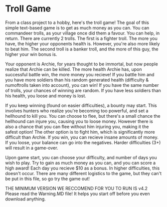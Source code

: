 # Troll Game
From a class project to a hobby, here's the troll game! The goal of this simple text-based game is to get as much money as you can.
You can commandeer trolls, as your village once did them a favour. You can help, in return.
There are currently 2 trolls. The first is a fighter troll. The more you have, the higher your opponents health is. However, you're also more likely to beat him.
The second troll is a banker troll, and the more of this guy, the higher your win bonus is. 

Your opponent is Archie, for years thought to be immortal, but now people realize that Archie can be killed. The more health Archie has, upon successful battle win, the more money you recieve! If you battle him and you have more soldiers than his random generated health (difficulty & numoftrolls taken into account), you can win! If you have the same number of trolls, your chances of winning are random. If you have less soldiers than his health, you loose and money is lost. 

If you keep winning (found on easier difficulties), a bounty may start. This involves hunters who realize you're becoming too powerful, and set a hellhound to kill you. 
You can choose to flee, but there's a small chance the hellhound can injure you, causing you to loose money. However there is also a chance that you can flee without him injuring you, making it the safest option!
The other option is to fight him, which is significantly more difficult than Archie. If you win, you can recieve insane amounts of money. If you loose, your balance can go into the negatives. Harder difficulties (3+) will result in a game-over.

Upon game start, you can choose your difficulty, and number of days you wish to play. Try to gain as much money as you can, and you can score a high award! 
Each day you recieve $10 as a bonus. In higher difficulties, this doesn't occur.
There are many different logistics to the game, but they can't be put in this file, so go try the game out!

THE MINIMUM VERSION WE RECCOMEND FOR YOU TO RUN IS v4.2
Please read the Warning.MD file! It helps you start off before you even download anything.
